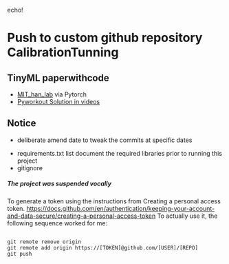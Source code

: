 echo!
# Push to custom github repository CalibrationTunning

## TinyML paperwithcode
* [MIT_han_lab](https://paperswithcode.com/paper/tiny-transfer-learning-towards-memory) via Pytorch
* [Pyworkout Solution in videos](https://livebook.manning.com/video/python-workout)

## Notice

- deliberate amend date to tweak the commits at specific dates

* requirements.txt list document the required libraries prior to running this project
* gitignore


##### The project was suspended vocally

To generate a token using the instructions from Creating a personal access token.
https://docs.github.com/en/authentication/keeping-your-account-and-data-secure/creating-a-personal-access-token
To actually use it, the following sequence worked for me:
```buildoutcfg

git remote remove origin
git remote add origin https://[TOKEN]@github.com/[USER]/[REPO]
git push

```
